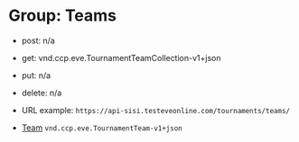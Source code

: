 # Group: Teams

* post: n/a  
* get: vnd.ccp.eve.TournamentTeamCollection-v1+json  
* put: n/a  
* delete: n/a  

* URL example: `https://api-sisi.testeveonline.com/tournaments/teams/` 


* [Team](0/TournamentTeam.md) `vnd.ccp.eve.TournamentTeam-v1+json`

